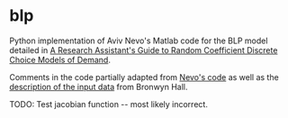 blp
===

Python implementation of Aviv Nevo's Matlab code for the BLP model detailed in 
<a href="http://www.nber.org/papers/t0221.pdf">A Research Assistant's Guide to Random Coefficient Discrete Choice Models of Demand</a>.

Comments in the code partially adapted from <a href ="http://faculty.wcas.northwestern.edu/~ane686/supplements/rc_dc_code.htm">Nevo's code</a> 
as well as the <a href="http://emlab.berkeley.edu/users/bhhall/e220c/readme.html">description of the input data</a> from Bronwyn Hall.

TODO: Test jacobian function -- most likely incorrect.
